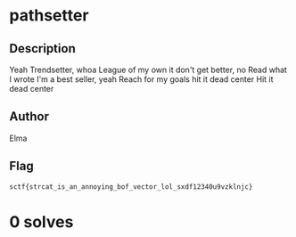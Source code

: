# pathsetter

## Description

Yeah
Trendsetter, whoa
League of my own it don't get better, no
Read what I wrote I'm a best seller, yeah
Reach for my goals hit it dead center
Hit it dead center

## Author

Elma

## Flag

`sctf{strcat_is_an_annoying_bof_vector_lol_sxdf12340u9vzklnjc}`

# 0 solves
